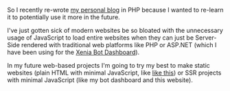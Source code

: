 So I recently re-wrote [my personal blog](https://b.kate.pet) in PHP because I wanted to re-learn it to potentially use it more in the future.

I've just gotten sick of modern websites be so bloated with the unnecessary usage of JavaScript to load entire websites when they can just be Server-Side rendered with traditional web platforms like PHP or ASP.NET (which I have been using for the [Xenia Bot Dashboard](https://xb.kate.pet)).

In my future web-based projects I'm going to try my best to make static websites (plain HTML with minimal JavaScript, like [like this](https://ktwrd.github.io)) or SSR projects with minimal JavaScript (like my bot dashboard and this website).